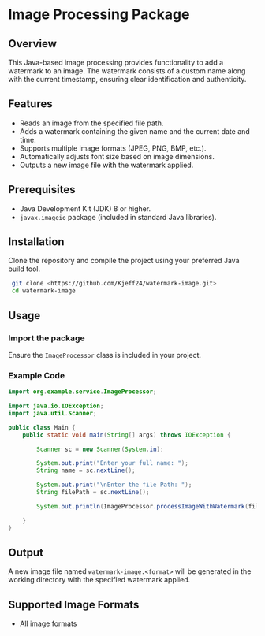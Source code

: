 # Image Processing Package

## Overview
This Java-based image processing provides functionality to add a watermark to an image. The watermark consists of a custom name along with the current timestamp, ensuring clear identification and authenticity.

## Features
- Reads an image from the specified file path.
- Adds a watermark containing the given name and the current date and time.
- Supports multiple image formats (JPEG, PNG, BMP, etc.).
- Automatically adjusts font size based on image dimensions.
- Outputs a new image file with the watermark applied.

## Prerequisites
- Java Development Kit (JDK) 8 or higher.
- `javax.imageio` package (included in standard Java libraries).

## Installation
Clone the repository and compile the project using your preferred Java build tool.
```sh
 git clone <https://github.com/Kjeff24/watermark-image.git>
 cd watermark-image
```

## Usage
### Import the package
Ensure the `ImageProcessor` class is included in your project.

### Example Code
```java
import org.example.service.ImageProcessor;

import java.io.IOException;
import java.util.Scanner;

public class Main {
    public static void main(String[] args) throws IOException {

        Scanner sc = new Scanner(System.in);

        System.out.print("Enter your full name: ");
        String name = sc.nextLine();

        System.out.print("\nEnter the file Path: ");
        String filePath = sc.nextLine();

        System.out.println(ImageProcessor.processImageWithWatermark(filePath, name));

    }
}
```

## Output
A new image file named `watermark-image.<format>` will be generated in the working directory with the specified watermark applied.

## Supported Image Formats
- All image formats

